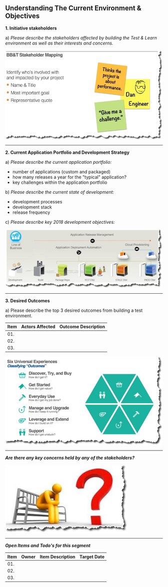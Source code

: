 
## Understanding The Current Environment & Objectives

**1. Initiative stakeholders**

a) _Please describe the stakeholders affected by building the Test & Learn environment as well as their interests and concerns._

![](images/stakeholder-map.jpg)

---

**2. Current Application Portfolio and Development Strategy**

a) _Please describe the current application portfolio:_
   - number of applications (custom and packaged)
   - how many releases a year for the "typical" application?
   - key challenges within the application portfolio

b) _Please describe the current state of development:_
   - development processes
   - development stack
   - release frequency

c) _Please describe key 2018 development objectives:_

![](images/devops-process.jpg)


---


**3. Desired Outcomes**

a) Please describe the top 3 desired outcomes from building a test environment.

| Item | Actors Affected | Outcome Description |
|------|:---------------:|--------------------:|
| 01.  |                 |                     |
| 02.  |                 |                     |
| 03.  |                 |                     |

![](images/classify-outcomes.jpg)


---

**_Are there any key concerns held by any of the stakeholders?_**

![](images/concerns.jpg)

---

**_Open Items and Todo's for this segment_**

| Item | Owner | Item Description | Target Date |
|------|:-----:|:-----------------|:------------|
| 01.  |       |                  |             |
| 02.  |       |                  |             |
| 03.  |       |                  |             |
